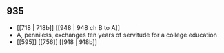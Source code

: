 ## 935
- [[718 | 718b]] [[948 | 948 ch B to A]] 
- A, penniless, exchanges ten years of servitude for a college education
- [[595]] [[756]] [[918 | 918b]] 

